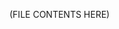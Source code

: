 <!-- ---
!-- Timestamp: 2025-02-14 07:05:51
!-- Author: ywatanabe
!-- File: /home/ywatanabe/.emacs.d/lisp/emacs-header-footer/examples/example.md
!-- --- -->
(FILE CONTENTS HERE)

<!-- EOF -->